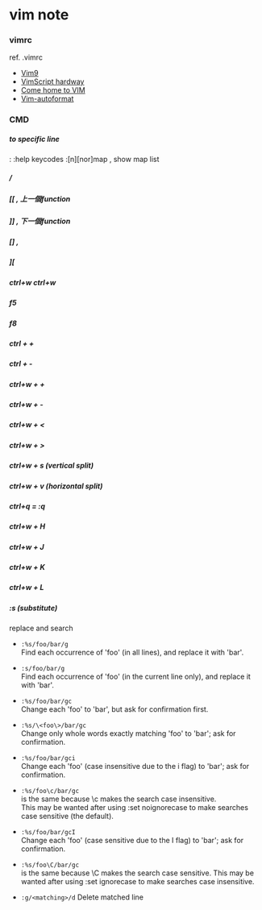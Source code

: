 # vim note


### vimrc
ref. .vimrc
- [Vim9](http://www.study-area.org/tips/vim/Vim-9.html)
- [VimScript hardway](http://learnvimscriptthehardway.stevelosh.com/)
- [Come home to VIM](http://stevelosh.com/blog/2010/09/coming-home-to-vim/)
- [Vim-autoformat](https://github.com/Chiel92/vim-autoformat)

### CMD

##### to specific line
:<number>
:help keycodes
:[n][nor]map , show map list





##### /
##### [[ , 上一個function
##### ]] , 下一個function
##### [] , 
##### ][
##### ctrl+w ctrl+w
##### f5 
##### f8
##### ctrl + +
##### ctrl + -
##### ctrl+w + +
##### ctrl+w + -
##### ctrl+w + <
##### ctrl+w + >
##### ctrl+w + s (vertical split)
##### ctrl+w + v (horizontal split)
##### ctrl+q = :q
##### ctrl+w + H 
##### ctrl+w + J
##### ctrl+w + K 
##### ctrl+w + L 
##### :s (substitute)
replace and search



- `:%s/foo/bar/g`  
Find each occurrence of 'foo' (in all lines), and replace it with 'bar'.

- `:s/foo/bar/g`  
Find each occurrence of 'foo' (in the current line only), and replace it with 'bar'.

- `:%s/foo/bar/gc`  
Change each 'foo' to 'bar', but ask for confirmation first.  

- `:%s/\<foo\>/bar/gc`  
Change only whole words exactly matching 'foo' to 'bar'; ask for confirmation.      

- `:%s/foo/bar/gci`  
Change each 'foo' (case insensitive due to the i flag) to 'bar'; ask for confirmation.  

- `:%s/foo\c/bar/gc`  
is the same because \c makes the search case insensitive.  
This may be wanted after using :set noignorecase to make searches case sensitive (the default).  

- `:%s/foo/bar/gcI`  
Change each 'foo' (case sensitive due to the I flag) to 'bar'; ask for confirmation.  

- `:%s/foo\C/bar/gc`  
is the same because \C makes the search case sensitive. 
This may be wanted after using :set ignorecase to make searches case insensitive.

- `:g/<matching>/d`
Delete matched line

